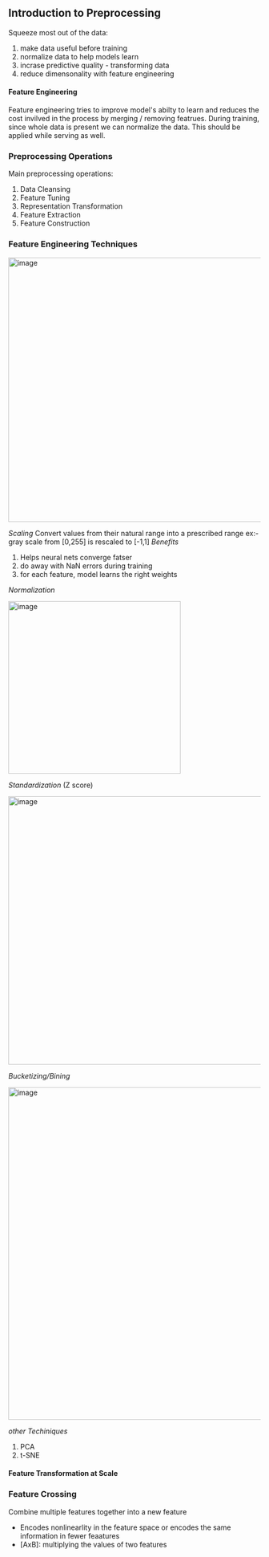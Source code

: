 ## Introduction to Preprocessing
Squeeze most out of the data:
1. make data useful before training
2. normalize data to help models learn
3. incrase predictive quality - transforming data 
4. reduce dimensonality with feature engineering

#### Feature Engineering
Feature engineering tries to improve model's abilty to learn and reduces the cost invilved in the process by merging / removing featrues.
During training, since whole data is present we can normalize the data. This should be applied while serving as well.

### Preprocessing Operations
Main preprocessing operations:
1. Data Cleansing
2. Feature Tuning
3. Representation Transformation
4. Feature Extraction
5. Feature Construction


### Feature Engineering Techniques
<img width="527" alt="image" src="https://github.com/krishnanpooja/Notes.md/assets/8016149/49309731-2895-4c96-87a7-56a00fd80787">

_Scaling_
Convert values from their natural range into a prescribed range
ex:- gray scale from [0,255] is rescaled to [-1,1]
_Benefits_
1. Helps neural nets converge fatser
2. do away with NaN errors during training
3. for each feature, model learns the right weights

_Normalization_

<img width="344" alt="image" src="https://github.com/krishnanpooja/Notes.md/assets/8016149/939706ea-a4fd-4395-a5cf-f4075b248aaa">

_Standardization_ (Z score)

<img width="535" alt="image" src="https://github.com/krishnanpooja/Notes.md/assets/8016149/45a6090d-c2b9-4550-82a9-6477254bfc0f">

_Bucketizing/Bining_

<img width="663" alt="image" src="https://github.com/krishnanpooja/Notes.md/assets/8016149/14104e16-be85-498a-bc57-5c8c7f2a8389">

_other Techiniques_
1. PCA
2. t-SNE

#### Feature Transformation at Scale
### Feature Crossing
Combine multiple features together into a new feature
- Encodes nonlinearlity in the feature space or encodes the same information in fewer feaatures
- [AxB]: multiplying the values of two features


  
